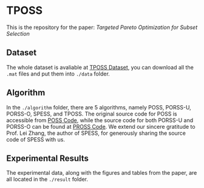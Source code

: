 # TPOSS

This is the repository for the paper: *Targeted Pareto Optimization for Subset Selection*

## Dataset

The whole dataset is avaliable at [TPOSS Dataset](https://www.kaggle.com/datasets/guotongwu/tposs-dataset), you can download all the `.mat` files and put them into `./data` folder.

## Algorithm

In the `./algorithm` folder, there are 5 algorithms, namely POSS, PORSS-U, PORSS-O, SPESS, and TPOSS. The original source code for POSS is accessible from [POSS Code](http://www.lamda.nju.edu.cn/code_POSS.ashx), while the source code for both PORSS-U and PORSS-O can be found at [PROSS Code](http://www.lamda.nju.edu.cn/qianc/code_porss.html). We extend our sincere gratitude to Prof. Lei Zhang, the author of SPESS, for generously sharing the source code of SPESS with us.

## Experimental Results

The experimental data, along with the figures and tables from the paper, are all located in the `./result` folder.
